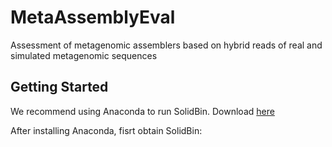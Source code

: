 # MetaAssemblyEval
Assessment of metagenomic assemblers based on hybrid reads of real and simulated metagenomic sequences

## <a name="started"></a>Getting Started

We recommend using Anaconda to run SolidBin. Download [here](https://www.continuum.io/downloads)

After installing Anaconda, fisrt obtain SolidBin:
